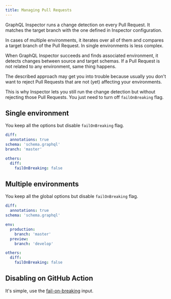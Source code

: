 ```yaml
---
title: Managing Pull Requests
---
```


GraphQL Inspector runs a change detection on every Pull Request. It matches the target branch with the one defined in Inspector configuration.

In cases of multiple environments, it iterates over all of them and compares a target branch of the Pull Request. In single environments is less complex.

When GraphQL Inspector succeeds and finds associated environment, it detects changes between source and target schemas. If a Pull Request is not related to any environment, same thing happens.

The described approach may get you into trouble because usually you don't want to reject Pull Requests that are not (yet) affecting your environments.

This is why Inspector lets you still run the change detection but without rejecting those Pull Requests. You just need to turn off `failOnBreaking` flag.

## Single environment

You keep all the options but disable `failOnBreaking` flag.

```yaml
diff:
  annotations: true
schema: 'schema.graphql'
branch: 'master'

others:
  diff:
    failOnBreaking: false
```

## Multiple environments

You keep all the global options but disable `failOnBreaking` flag.

```yaml
diff:
  annotations: true
schema: 'schema.graphql'

env:
  production:
    branch: 'master'
  preview:
    branch: 'develop'

others:
  diff:
    failOnBreaking: false
```

## Disabling on GitHub Action

It's simple, use the [fail-on-breaking](../products/action.md#fail-on-breaking) input.
